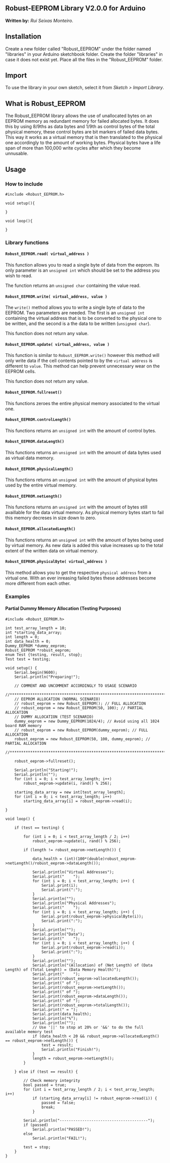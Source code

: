 ## **Robust-EEPROM Library V2.0.0** for Arduino
**Written by:** _Rui Seixas Monteiro_.

## Installation
Create a new folder called "Robust_EEPROM" under the folder named "libraries" in your Arduino sketchbook folder.
Create the folder "libraries" in case it does not exist yet. Place all the files in the "Robust_EEPROM" folder.

## Import
To use the library in your own sketch, select it from *Sketch > Import Library*.

## What is Robust_EEPROM
The Robust_EEPROM library allows the use of unallocated bytes on an EEPROM memory as redundant memory for failed allocated bytes. It does this by using 8/9ths as data bytes and 1/9th as control bytes of the total physical memory, these control bytes are bit markers of failed data bytes.
This way it works as a virtual memory that is then translated to the physical one accordingly to the amount of working bytes. Physical bytes have a life span of more than 100,000 write cycles after which they become unnusable.

## Usage
### **How to include**
```Arduino
#include <Robust_EEPROM.h>

void setup(){

}

void loop(){

}
```

### **Library functions**
#### **`Robust_EEPROM.read( virtual_address )`**

This function allows you to read a single byte of data from the eeprom.
Its only parameter is an `unsigned int` which should be set to the address you wish to read.

The function returns an `unsigned char` containing the value read.

#### **`Robust_EEPROM.write( virtual_address, value )`**

The `write()` method allows you to write a single byte of data to the EEPROM.
Two parameters are needed. The first is an `unsigned int` containing the virtual address that is to be converted
to the physical one to be written, and the second is a the data to be written (`unsigned char`).

This function does not return any value.

#### **`Robust_EEPROM.update( virtual_address, value )`**

This function is similar to `Robust_EEPROM.write()` however this method will only write data if
the cell contents pointed to by the `virtual address` is different to `value`. This method can
help prevent unnecessary wear on the EEPROM cells.

This function does not return any value.

#### **`Robust_EEPROM.fullreset()`**
This functions zeroes the entire physical memory associated to the virtual one.

#### **`Robust_EEPROM.controlLength()`**
This functions returns an `unsigned int` with the amount of control bytes.

#### **`Robust_EEPROM.dataLength()`**
This functions returns an `unsigned int` with the amount of data bytes used as virtual data memory.

#### **`Robust_EEPROM.physicalLength()`**
This functions returns an `unsigned int` with the amount of physical bytes used by the entire virtual memory.

#### **`Robust_EEPROM.netLength()`**
This functions returns an `unsigned int` with the amount of bytes still availlable for the data virtual memory.
As physical memory bytes start to fail this memory decreses in size down to zero.

#### **`Robust_EEPROM.allocatedLength()`**
This functions returns an `unsigned int` with the amount of bytes being used by virtual memory.
As new data is added this value increases up to the total extent of the written data on virtual memory.

#### **`Robust_EEPROM.physicalByte( virtual_address )`**

This method allows you to get the respective `physical address` from a virtual one. With an ever inreasing
failed bytes these addresses become more different from each other.

### **Examples**
#### **Partial Dummy Memory Allocation (Testing Purposes)**
```Arduino
#include <Robust_EEPROM.h>

int test_array_length = 10;
int *starting_data_array;  
int length = 0;
int data_health = 0;
Dummy_EEPROM *dummy_eeprom;
Robust_EEPROM *robust_eeprom;
enum Test {testing, result, stop};
Test test = testing;

void setup() {
    Serial.begin(9600);
    Serial.println("Preparing!");

    // COMMENT AND UNCOMMENT ACCORDINGLY TO USAGE SCENARIO
    //********************************************************************************
    // EEPROM ALLOCATION (NORMAL SCENARIO)
    // robust_eeprom = new Robust_EEPROM(); // FULL ALLOCATION
    // robust_eeprom = new Robust_EEPROM(50, 100); // PARTIAL ALLOCATION
    // DUMMY ALLOCATION (TEST SCENARIO)
    dummy_eeprom = new Dummy_EEPROM(1024/4); // Avoid using all 1024 board RAM memory
    // robust_eeprom = new Robust_EEPROM(dummy_eeprom); // FULL ALLOCATION
    robust_eeprom = new Robust_EEPROM(50, 100, dummy_eeprom); // PARTIAL ALLOCATION
    //********************************************************************************
    
    robust_eeprom->fullreset();

    Serial.println("Starting!");
    Serial.println("");
    for (int i = 0; i < test_array_length; i++)
        robust_eeprom->update(i, rand() % 256);
        
    starting_data_array = new int[test_array_length];
    for (int i = 0; i < test_array_length; i++)
        starting_data_array[i] = robust_eeprom->read(i);

}

void loop() {

    if (test == testing) {

        for (int i = 0; i < test_array_length / 2; i++)
            robust_eeprom->update(i, rand() % 256);
    
        if (length != robust_eeprom->netLength()) {

            data_health = (int)(100*(double)robust_eeprom->netLength()/robust_eeprom->dataLength());

            Serial.println("Virtual Addresses");
            Serial.print("    ");
            for (int i = 0; i < test_array_length; i++) {
                Serial.print(i);
                Serial.print(":");
            }
            Serial.println("");
            Serial.println("Physical Addresses");
            Serial.print("    ");
            for (int i = 0; i < test_array_length; i++) {
                Serial.print(robust_eeprom->physicalByte(i));
                Serial.print(":");
            }
            Serial.println("");
            Serial.println("Data");
            Serial.print("    ");
            for (int i = 0; i < test_array_length; i++) {
                Serial.print(robust_eeprom->read(i));
                Serial.print(":");
            }
            Serial.println("");
            Serial.println("(Allocation) of (Net Length) of (Data Length) of (Total Lenght) = (Data Memory Health)");
            Serial.print("    ");
            Serial.print(robust_eeprom->allocatedLength());
            Serial.print(" of ");
            Serial.print(robust_eeprom->netLength());
            Serial.print(" of ");
            Serial.print(robust_eeprom->dataLength());
            Serial.print(" of ");
            Serial.print(robust_eeprom->totalLength());
            Serial.print(" = ");
            Serial.print(data_health);
            Serial.println("%");
            Serial.println("");
            // Use '||' to stop at 20% or '&&' to do the full available memory test
            if (data_health < 20 && robust_eeprom->allocatedLength() == robust_eeprom->netLength()) {
                test = result;
                Serial.println("Finish!");
            }
            length = robust_eeprom->netLength();
        }
        
    } else if (test == result) {

        // Check memory integrity
        bool passed = true;
        for (int i = test_array_length / 2; i < test_array_length; i++)
            if (starting_data_array[i] != robust_eeprom->read(i)) {
                passed = false;
                break;
            }

        Serial.println("---------------------------------------");
        if (passed)
            Serial.println("PASSED!");
        else
            Serial.println("FAIL!");
                
        test = stop;
    }
}
```